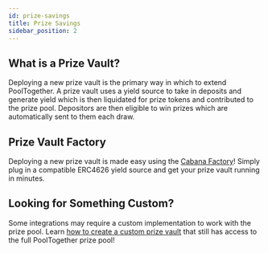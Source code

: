 ```yaml
---
id: prize-savings
title: Prize Savings
sidebar_position: 2
---
```


## What is a Prize Vault?

Deploying a new prize vault is the primary way in which to extend PoolTogether. A prize vault uses a yield source to take in deposits and generate yield which is then liquidated for prize tokens and contributed to the prize pool. Depositors are then eligible to win prizes which are automatically sent to them each draw.

## Prize Vault Factory

Deploying a new prize vault is made easy using the [Cabana Factory](https://factory.cabana.fi/)! Simply plug in a compatible ERC4626 yield source and get your prize vault running in minutes.

## Looking for Something Custom?

Some integrations may require a custom implementation to work with the prize pool. Learn [how to create a custom prize vault](/protocol/guides/customize/custom-prize-vault) that still has access to the full PoolTogether prize pool!
